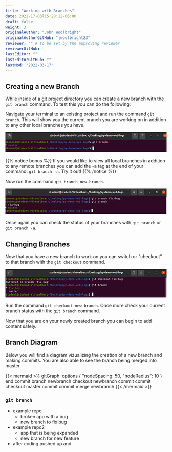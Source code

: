 ```yaml
---
title: "Working with Branches"
date: 2022-17-03T15:20:12-06:00
draft: false
weight: 3
originalAuthor: "John Woolbright"
originalAuthorGitHub: "jwoolbright23"
reviewer: "" # to be set by the approving reviewer
reviewerGitHub:
lastEditor: ""
lastEditorGitHub: ""
lastMod: "2022-03-17"
---
```


## Creating a new Branch

While inside of a git project directory you can create a new branch with the `git branch` command. To test this you can do the following:

Navigate your terminal to an existing project and run the command `git branch`. This will show you the current branch you are working on in addition to any other local branches you have.

![git-branch-command](pictures/git-branch-command.png?classes=border)

{{% notice bonus %}}
If you would like to view all local branches in addition to any remote branches you can add the -a tag at the end of your command: `git branch -a`. Try it out!
{{% /notice %}}

Now run the command `git branch new-branch`. 

![git-new-branch](pictures/git-new-branch.png?classes=border)

Once again you can check the status of your branches with `git branch` or `git branch -a`.

## Changing Branches

Now that you have a new branch to work on you can switch or "checkout" to that branch with the `git checkout` command.

![git-checkout](pictures/git-checkout.png?classes=border)

Run the command `git checkout new-branch`. Once more check your current branch status with the `git branch` command.

Now that you are on your newly created branch you can begin to add content safely.

<!-- Branching is a crucial compenent when working with projects under version control. Branching allows you to diverge from the master or main branch of a project directory so that you can make changes safely. It is best practice to always create a new branch when adding content to a project.

When creating a new branch you always want to make sure your master branch is updated to the most recent version. That process will look something like the following:

![git-branch-create](pictures/git-branch-create.png?classes=border)

- `git checkout master` (if not already on the master branch)
- `git pull`: Update master branch to most recent working version
- `git checkout -b new-branch-name`: Create the new branch to work on
{{% notice note %}}
We are "checking out" from master so that we are adding code to the master branch version of the project. If you were to checkout from a different branch you would be working with the code from that specific branch (which most likely wont have been merged with master yet). The above is also a shortened way of creating a new branch with `git branch new-branch` >> `git checkout new-branch`
{{% /notice %}}
- `git branch`: Check that you are on the correct branch

{{% notice bonus %}}
To view all remote branches you can use the command `git branch -a`
{{% /notice %}} -->

<!-- - Why you should do this -->

## Branch Diagram

Below you will find a diagram vizualizing the creation of a new branch and making commits. You are also able to see the branch being merged into master.

{{< mermaid >}}
gitGraph:
options
{
  "nodeSpacing: 50,
  "nodeRadius": 10
}
end
  commit
  branch newbranch
  checkout newbranch
  commit
  commit
  checkout master
  commit
  commit
  merge newbranch
{{< /mermaid >}}


### `git branch`

- example repo
  - broken app with a bug
  - new branch to fix bug
- example repo2
  - app that is being expanded
  - new branch for new feature
- after coding pushed up and 

